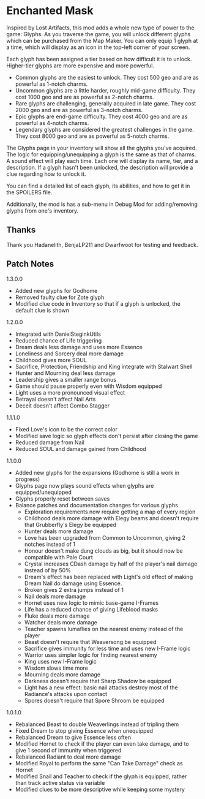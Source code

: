 # Enchanted Mask
Inspired by Lost Artifacts, this mod adds a whole new type of power to the game: Glyphs. 
As you traverse the game, you will unlock different glyphs which can be purchased from the Map Maker. 
You can only equip 1 glyph at a time, which will display as an icon in the top-left corner of your screen.

Each glyph has been assigned a tier based on how difficult it is to unlock. Higher-tier glyphs are more expensive and more powerful. 
 - Common glyphs are the easiest to unlock. They cost 500 geo and are as powerful as 1-notch charms.
 - Uncommon glyphs are a little harder, roughly mid-game difficulty. They cost 1000 geo and are as powerful as 2-notch charms.
 - Rare glyphs are challenging, generally acquired in late game. They cost 2000 geo and are as powerful as 3-notch charms.
 - Epic glyphs are end-game difficulty. They cost 4000 geo and are as powerful as 4-notch charms.
 - Legendary glyphs are considered the greatest challenges in the game. They cost 8000 geo and are as powerful as 5-notch charms.

The Glyphs page in your inventory will show all the glyphs you've acquired. 
The logic for equipping/unequipping a glyph is the same as that of charms. A sound effect will play each time.
Each one will display its name, tier, and a description. 
If a glyph hasn't been unlocked, the description will provide a clue regarding how to unlock it.

You can find a detailed list of each glyph, its abilities, and how to get it in the SPOILERS file.

Additionally, the mod is has a sub-menu in Debug Mod for adding/removing glyphs from one's inventory.

## Thanks
Thank you Hadanelith, BenjaLP211 and Dwarfwoot for testing and feedback.

## Patch Notes
1.3.0.0
- Added new glyphs for Godhome
- Removed faulty clue for Zote glyph
- Modified clue code in Inventory so that if a glyph is unlocked, the default clue is shown

1.2.0.0
- Integrated with DanielSteginkUtils
- Reduced chance of Life triggering
- Dream deals less damage and uses more Essence
- Loneliness and Sorcery deal more damage
- Childhood gives more SOUL
- Sacrifice, Protection, Friendship and King integrate with Stalwart Shell
- Hunter and Mourning deal less damage
- Leadership gives a smaller range bonus
- Game should pause properly even with Wisdom equipped
- Light uses a more pronounced visual effect
- Betrayal doesn't affect Nail Arts
- Deceit doesn't affect Combo Stagger

1.1.1.0
- Fixed Love's icon to be the correct color
- Modified save logic so glyph effects don't persist after closing the game
- Reduced damage from Nail
- Reduced SOUL and damage gained from Childhood

1.1.0.0
- Added new glyphs for the expansions (Godhome is still a work in progress)
- Glyphs page now plays sound effects when glyphs are equipped/unequipped
- Glyphs properly reset between saves
- Balance patches and documentation changes for various glyphs
	- Exploration requirements now require getting a map of every region
	- Childhood deals more damage with Elegy beams and doesn't require that Grubberfly's Elegy be equipped
	- Hunter deals more damage
	- Love has been upgraded from Common to Uncommon, giving 2 notches instead of 1
	- Honour doesn't make dung clouds as big, but it should now be compatible with Pale Court
	- Crystal increases CDash damage by half of the player's nail damage instead of by 50%
	- Dream's effect has been replaced with Light's old effect of making Dream Nail do damage using Essence.
	- Broken gives 2 extra jumps instead of 1
	- Nail deals more damage
	- Hornet uses new logic to mimic base-game I-Frames
	- Life has a reduced chance of giving Lifeblood masks
	- Fluke deals more damage
	- Watcher deals more damage
	- Teacher spawns lumaflies on the nearest enemy instead of the player
	- Beast doesn't require that Weaversong be equipped
	- Sacrifice gives immunity for less time and uses new I-Frame logic
	- Warrior uses simpler logic for finding nearest enemy
	- King uses new I-Frame logic
	- Wisdom slows time more
	- Mourning deals more damage
	- Darkness doesn't require that Sharp Shadow be equipped
	- Light has a new effect: basic nail attacks destroy most of the Radiance's attacks upon contact
	- Spores doesn't require that Spore Shroom be equipped

1.0.1.0
- Rebalanced Beast to double Weaverlings instead of tripling them
- Fixed Dream to stop giving Essence when unequipped
- Rebalanced Dream to give Essence less often
- Modified Hornet to check if the player can even take damage, and to give 1 second of immunity when triggered
- Rebalanced Radiant to deal more damage
- Modified Royal to perform the same "Can Take Damage" check as Hornet
- Modified Snail and Teacher to check if the glyph is equipped, rather than track active status via variable
- Modified clues to be more descriptive while keeping some mystery
